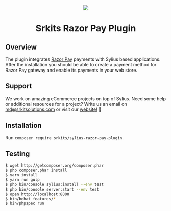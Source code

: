 <p align="center">
    <a href="https://www.srkitsolutions.com" target="_blank">
        <img src="https://www.srkitsolutions.com/site/images/logo.png" />
    </a>
</p>

<h1 align="center">Srkits Razor Pay Plugin</h1>

## Overview

The plugin integrates <a href="https://razorpay.com">Razor Pay</a> payments with Sylius based applications. After the installation you should be able to create a payment method for Razor Pay gateway and enable its payments in your web store.

## Support

We work on amazing eCommerce projects on top of Sylius. Need some help or additional resources for a project? Write us an email on md@srkitsolutions.com or visit our <a href="https://www.srkitsolutions.com">website!</a> 🚀

## Installation

Run `composer require srkits/sylius-razor-pay-plugin`.

## Testing

```bash
$ wget http://getcomposer.org/composer.phar
$ php composer.phar install
$ yarn install
$ yarn run gulp
$ php bin/console sylius:install --env test
$ php bin/console server:start --env test
$ open http://localhost:8000
$ bin/behat features/*
$ bin/phpspec run
```

